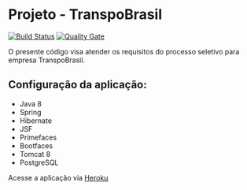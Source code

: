 # Projeto - TranspoBrasil 

[![Build Status](https://travis-ci.org/eliasmeyer/transpoBrasil-avaliation.svg?branch=master)](https://travis-ci.org/eliasmeyer/transpoBrasil-avaliation.svg?branch=master) [![Quality Gate](https://sonarcloud.io/api/project_badges/measure?project=br.com.transpobrasil%3Atranspobrasil-avaliation&metric=alert_status)](https://sonarcloud.io/api/project_badges/measure?project=br.com.transpobrasil%3Atranspobrasil-avaliation&metric=alert_status)

O presente código visa atender os requisitos do processo seletivo para empresa TranspoBrasil.

## Configuração da aplicação:
* Java 8
* Spring
* Hibernate 
* JSF
* Primefaces
* Bootfaces
* Tomcat 8
* PostgreSQL

Acesse a aplicação via [Heroku](https://ancient-tundra-61662.herokuapp.com/transpoBrasil/)
